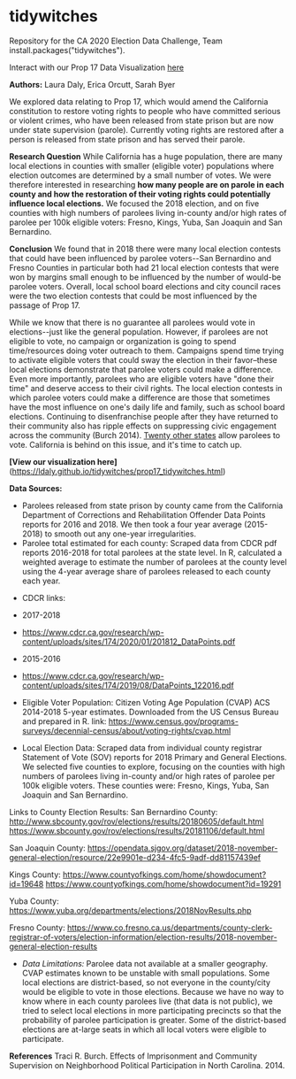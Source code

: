 # tidywitches
Repository for the CA 2020 Election Data Challenge, Team install.packages("tidywitches").

Interact with our Prop 17 Data Visualization [here](https://ldaly.github.io/tidywitches/prop17_tidywitches.html)

**Authors:** Laura Daly, Erica Orcutt, Sarah Byer

We explored data relating to Prop 17, which would amend the California constitution to restore voting rights to people who have committed serious or violent crimes, who have been released from state prison but are now under state supervision (parole). Currently voting rights are restored after a person is released from state prison and has served their parole.

**Research Question**
While California has a huge population, there are many local elections in counties with smaller (eligible voter) populations where election outcomes are determined by a small number of votes. We were therefore interested in researching **how many people are on parole in each county and how the restoration of their voting rights could potentially influence local elections.** We focused the 2018 election, and on five counties with high numbers of parolees living in-county and/or high rates of parolee per 100k eligible voters: Fresno, Kings, Yuba, San Joaquin and San Bernardino.

**Conclusion**
We found that in 2018 there were many local election contests that could have been influenced by parolee voters--San Bernardino and Fresno Counties in particular both had 21 local election contests that were won by margins small enough to be influenced by the number of would-be parolee voters. Overall, local school board elections and city council races were the two election contests that could be most influenced by the passage of Prop 17.

While we know that there is no guarantee all parolees would vote in elections--just like the general population. However, if parolees are not eligible to vote, no campaign or organization is going to spend time/resources doing voter outreach to them. Campaigns spend time trying to activate eligible voters that could sway the election in their favor–these local elections demonstrate that parolee voters could make a difference. Even more importantly, parolees who are eligible voters have "done their time" and deserve access to their civil rights. The local election contests in which parolee voters could make a difference are those that sometimes have the most influence on one's daily life and family, such as school board elections. Continuing to disenfranchise people after they have returned to their community also has ripple effects on suppressing civic engagement across the community (Burch 2014). [Twenty other states](https://www.ncsl.org/research/elections-and-campaigns/felon-voting-rights.aspx) allow parolees to vote. California is behind on this issue, and it's time to catch up.

**[View our visualization here]**
(https://ldaly.github.io/tidywitches/prop17_tidywitches.html)

**Data Sources:**
- Parolees released from state prison by county came from the California Department of Corrections and Rehabilitation Offender Data Points reports for 2016 and 2018. We then took a four year average (2015-2018) to smooth out any one-year irregularities.
- Parolee total estimated for each county: Scraped data from CDCR pdf reports 2016-2018 for total parolees at the state level. In R, calculated a weighted average to estimate the number of parolees at the county level using the 4-year average share of parolees released to each county each year. 

+ CDCR links:
+ 2017-2018
+ https://www.cdcr.ca.gov/research/wp-content/uploads/sites/174/2020/01/201812_DataPoints.pdf

+ 2015-2016
+ https://www.cdcr.ca.gov/research/wp-content/uploads/sites/174/2019/08/DataPoints_122016.pdf

- Eligible Voter Population: Citizen Voting Age Population (CVAP) ACS 2014-2018 5-year estimates. Downloaded from the US Census Bureau and prepared in R.
link: https://www.census.gov/programs-surveys/decennial-census/about/voting-rights/cvap.html
  
- Local Election Data: Scraped data from individual county registrar Statement of Vote (SOV) reports for 2018 Primary and General Elections. We selected five counties to explore, focusing on the counties with high numbers of parolees living in-county and/or high rates of parolee per 100k eligible voters. These counties were: Fresno, Kings, Yuba, San Joaquin and San Bernardino. 

Links to County Election Results:
San Bernardino County: 
http://www.sbcounty.gov/rov/elections/results/20180605/default.html
https://www.sbcounty.gov/rov/elections/results/20181106/default.html

San Joaquin County: 
https://opendata.sjgov.org/dataset/2018-november-general-election/resource/22e9901e-d234-4fc5-9adf-dd81157439ef

Kings County: 
https://www.countyofkings.com/home/showdocument?id=19648
https://www.countyofkings.com/home/showdocument?id=19291

Yuba County:
https://www.yuba.org/departments/elections/2018NovResults.php

Fresno County: 
https://www.co.fresno.ca.us/departments/county-clerk-registrar-of-voters/election-information/election-results/2018-november-general-election-results

- *Data Limitations:* Parolee data not available at a smaller geography. CVAP estimates known to be unstable with small populations. Some local elections are district-based, so not everyone in the county/city would be eligible to vote in those elections. Because we have no way to know where in each county parolees live (that data is not public), we tried to select local elections in more participating precincts so that the probability of parolee participation is greater. Some of the district-based elections are at-large seats in which all local voters were eligible to participate. 

**References**
Traci R. Burch. Effects of Imprisonment and Community Supervision on Neighborhood Political Participation in North Carolina. 2014.

